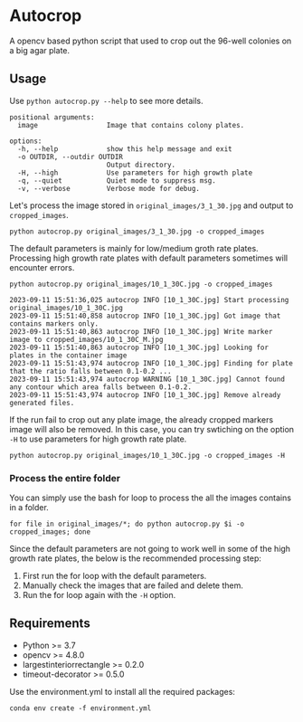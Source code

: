 # Autocrop
A opencv based python script that used to crop out the 96-well colonies on a big agar plate.

## Usage
Use `python autocrop.py --help` to see more details.
```
positional arguments:
  image                 Image that contains colony plates.

options:
  -h, --help            show this help message and exit
  -o OUTDIR, --outdir OUTDIR
                        Output directory.
  -H, --high            Use parameters for high growth plate
  -q, --quiet           Quiet mode to suppress msg.
  -v, --verbose         Verbose mode for debug.
```

Let's process the image stored in `original_images/3_1_30.jpg` and output to `cropped_images`.
```
python autocrop.py original_images/3_1_30.jpg -o cropped_images
```
The default parameters is mainly for low/medium groth rate plates.
Processing high growth rate plates with default parameters sometimes will encounter errors.
```
python autocrop.py original_images/10_1_30C.jpg -o cropped_images
```
```
2023-09-11 15:51:36,025 autocrop INFO [10_1_30C.jpg] Start processing original_images/10_1_30C.jpg
2023-09-11 15:51:40,858 autocrop INFO [10_1_30C.jpg] Got image that contains markers only.
2023-09-11 15:51:40,863 autocrop INFO [10_1_30C.jpg] Write marker image to cropped_images/10_1_30C_M.jpg
2023-09-11 15:51:40,863 autocrop INFO [10_1_30C.jpg] Looking for plates in the container image
2023-09-11 15:51:43,974 autocrop INFO [10_1_30C.jpg] Finding for plate that the ratio falls between 0.1-0.2 ...
2023-09-11 15:51:43,974 autocrop WARNING [10_1_30C.jpg] Cannot found any contour which area falls between 0.1-0.2.
2023-09-11 15:51:43,974 autocrop INFO [10_1_30C.jpg] Remove already generated files.
```
If the run fail to crop out any plate image, the already cropped markers image will also be removed.
In this case, you can try swtiching on the option `-H` to use parameters for high growth rate plate.
```
python autocrop.py original_images/10_1_30C.jpg -o cropped_images -H
```

### Process the entire folder
You can simply use the bash for loop to process the all the images contains in a folder.
```
for file in original_images/*; do python autocrop.py $i -o cropped_images; done
```
Since the default parameters are not going to work well in some of the high growth rate plates,
the below is the recommended processing step:
1. First run the for loop with the default parameters.
2. Manually check the images that are failed and delete them.
3. Run the for loop again with the `-H` option.

## Requirements
- Python >= 3.7
- opencv >= 4.8.0
- largestinteriorrectangle >= 0.2.0
- timeout-decorator >= 0.5.0

Use the environment.yml to install all the required packages:
```
conda env create -f environment.yml
```
